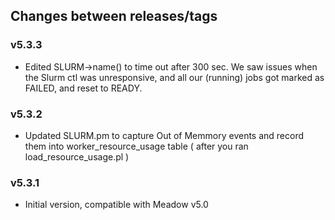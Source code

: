 ## Changes between releases/tags

### v5.3.3

  - Edited SLURM->name() to time out after 300 sec. We saw issues when 
    the Slurm ctl was unresponsive, and all our (running) jobs got marked
    as FAILED, and reset to READY.
  
### v5.3.2 

  - Updated SLURM.pm to capture Out of Memmory events and record them into 
    worker_resource_usage table ( after you ran load_resource_usage.pl ) 

### v5.3.1 

  - Initial version, compatible with Meadow v5.0

